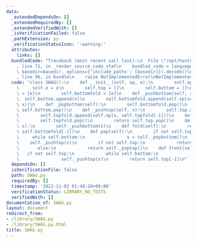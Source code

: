 ```yaml
---
data:
  _extendedDependsOn: []
  _extendedRequiredBy: []
  _extendedVerifiedWith: []
  _isVerificationFailed: false
  _pathExtension: py
  _verificationStatusIcon: ':warning:'
  attributes:
    links: []
  bundledCode: "Traceback (most recent call last):\n  File \"/opt/hostedtoolcache/Python/3.10.8/x64/lib/python3.10/site-packages/onlinejudge_verify/documentation/build.py\"\
    , line 71, in _render_source_code_stat\n    bundled_code = language.bundle(stat.path,\
    \ basedir=basedir, options={'include_paths': [basedir]}).decode()\n  File \"/opt/hostedtoolcache/Python/3.10.8/x64/lib/python3.10/site-packages/onlinejudge_verify/languages/python.py\"\
    , line 96, in bundle\n    raise NotImplementedError\nNotImplementedError\n"
  code: "class SWAG():\n    def __init__(self, op, e):\n        self.op = op\n   \
    \     self.e = e\n        self.top = []\n        self.bottom = []\n        self.topfold\
    \ = [e]\n        self.bottomfold = [e]\n    def _pushbottom(self, x):\n      \
    \  self.bottom.append(x)\n        self.bottomfold.append(self.op(self.bottomfold[-1],\
    \ x))\n    def _popbottom(self):\n        self.bottomfold.pop()\n        return\
    \ self.bottom.pop()\n    def _pushtop(self, x):\n        self.top.append(x)\n\
    \        self.topfold.append(self.op(x, self.topfold[-1]))\n    def _poptop(self):\n\
    \        self.topfold.pop()\n        return self.top.pop()\n    def push(self,\
    \ x):\n        self._pushbottom(x)\n    def fold(self):\n        return self.op(self.topfold[-1],\
    \ self.bottomfold[-1])\n    def pop(self):\n        if not self.top:\n       \
    \     while self.bottom:\n                x = self._popbottom()\n            \
    \    self._pushtop(x)\n        if not self.top:\n            return self.e\n \
    \       else:\n            return self._poptop()\n    def front(self):\n     \
    \   if not self.top:\n            while self.bottom:\n                x = self._popbottom()\n\
    \                self._pushtop(x)\n        return self.top[-1]\n"
  dependsOn: []
  isVerificationFile: false
  path: SWAG.py
  requiredBy: []
  timestamp: '2022-11-02 01:48:20+09:00'
  verificationStatus: LIBRARY_NO_TESTS
  verifiedWith: []
documentation_of: SWAG.py
layout: document
redirect_from:
- /library/SWAG.py
- /library/SWAG.py.html
title: SWAG.py
---
```


